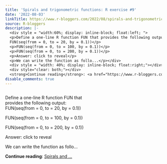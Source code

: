 ```yaml
---
title: 'Spirals and trigonometric functions: R exercise #9'
date: '2022-08-03'
linkTitle: https://www.r-bloggers.com/2022/08/spirals-and-trigonometric-functions-r-exercise-9/
source: R-bloggers
description: |-
  <div style = "width:60%; display: inline-block; float:left; ">
  <p>Define a one-line R function FUN that provides the following output:<br />
  FUN(seq(from = 0, to = 20, by = 0.1))</p>
  <p>FUN(seq(from = 0, to = 100, by = 0.1))</p>
  <p>FUN(seq(from = 0, to = 200, by = 0.1))</p>
  <p>Answer: click to reveal</p>
  <p>We can write the function as follo...</p></div>
  <div style = "width: 40%; display: inline-block; float:right;"></div>
  <div style="clear: both;"></div>
  <strong>Continue reading</strong>: <a href="https://www.r-bloggers.com/2022/08/spirals-and-trigonometric-functions-r-exercise-9/">Spirals and ...
disable_comments: true
---
```

<div style = "width:60%; display: inline-block; float:left; ">
<p>Define a one-line R function FUN that provides the following output:<br />
FUN(seq(from = 0, to = 20, by = 0.1))</p>
<p>FUN(seq(from = 0, to = 100, by = 0.1))</p>
<p>FUN(seq(from = 0, to = 200, by = 0.1))</p>
<p>Answer: click to reveal</p>
<p>We can write the function as follo...</p></div>
<div style = "width: 40%; display: inline-block; float:right;"></div>
<div style="clear: both;"></div>
<strong>Continue reading</strong>: <a href="https://www.r-bloggers.com/2022/08/spirals-and-trigonometric-functions-r-exercise-9/">Spirals and ...